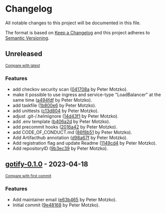 # Changelog

All notable changes to this project will be documented in this file.

The format is based on [Keep a Changelog](http://keepachangelog.com/en/1.0.0/)
and this project adheres to [Semantic Versioning](http://semver.org/spec/v2.0.0.html).

<!-- insertion marker -->
## Unreleased

<small>[Compare with latest](https://github.com/pmoscode-helm/gotify/compare/gotify-0.1.0...HEAD)</small>

### Features

- add checkov security scan ([041708a](https://github.com/pmoscode-helm/gotify/commit/041708af1b27546ff48345b40985975053ca469c) by Peter Motzko).
- make it possible to use ingress and service-type "LoadBalancer" at the same time ([a494fdf](https://github.com/pmoscode-helm/gotify/commit/a494fdf84babed1ea7ceece0aa7e06022401a0fc) by Peter Motzko).
- add taskfile ([1b800e6](https://github.com/pmoscode-helm/gotify/commit/1b800e66e28293f1ae2d10b98716ba71465b542f) by Peter Motzko).
- add unittests ([c13d804](https://github.com/pmoscode-helm/gotify/commit/c13d8042092a5db3146e72c129addc075d946232) by Peter Motzko).
- adjust .git-/.helmignore ([14d43f1](https://github.com/pmoscode-helm/gotify/commit/14d43f1cccc416c23679d31581c94f2260dd70e3) by Peter Motzko).
- add .env template ([b406a2d](https://github.com/pmoscode-helm/gotify/commit/b406a2dbe9b6700bfd337bda241daceadc3109fa) by Peter Motzko).
- add precommit hooks ([2016a42](https://github.com/pmoscode-helm/gotify/commit/2016a42346071124c4b223ad9eda45367942c2d6) by Peter Motzko).
- add CODE_OF_CONDUCT.md ([86f8b51](https://github.com/pmoscode-helm/gotify/commit/86f8b517e65670e18f49d023259c0bfca00ed073) by Peter Motzko).
- Add Artifacthub annotation ([d98a67f](https://github.com/pmoscode-helm/gotify/commit/d98a67fed1abf5ce38fa1549117c4e8863ed2a3c) by Peter Motzko).
- Add registration flag and update Readme ([1149cd4](https://github.com/pmoscode-helm/gotify/commit/1149cd47733eab28bb57de75307925968c508bf0) by Peter Motzko).
- Add repositoryID ([9b3ec39](https://github.com/pmoscode-helm/gotify/commit/9b3ec39b49c163290e80d3dd810ead8778048854) by Peter Motzko).

<!-- insertion marker -->
## [gotify-0.1.0](https://github.com/pmoscode-helm/gotify/releases/tag/gotify-0.1.0) - 2023-04-18

<small>[Compare with first commit](https://github.com/pmoscode-helm/gotify/compare/e19609915ca123a4694ae39a5ef347ce59cc7576...gotify-0.1.0)</small>

### Features

- Add maintainer email ([e63b465](https://github.com/pmoscode-helm/gotify/commit/e63b465fc3605327e4ab106ff045e949c2ec22cd) by Peter Motzko).
- Initial commit ([9e48168](https://github.com/pmoscode-helm/gotify/commit/9e48168ccd18a8bfcbd872cff7cefc23f02816cc) by Peter Motzko).


